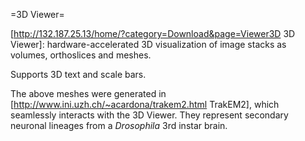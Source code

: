 =3D Viewer=

[http://132.187.25.13/home/?category=Download&page=Viewer3D 3D Viewer]: hardware-accelerated 3D visualization of image stacks as volumes, orthoslices and meshes.

Supports 3D text and scale bars.

The above meshes were generated in [http://www.ini.uzh.ch/~acardona/trakem2.html TrakEM2], which seamlessly interacts with the 3D Viewer. They represent secondary neuronal lineages from a <i>Drosophila</i> 3rd instar brain.
